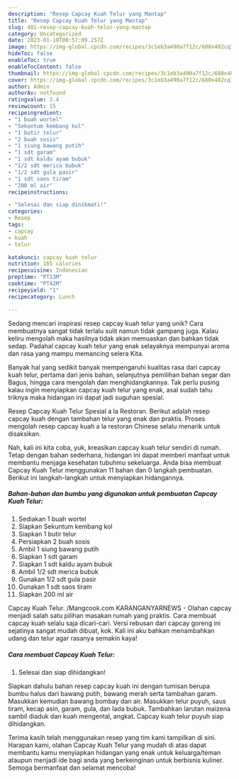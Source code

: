 ```yaml
---
description: "Resep Capcay Kuah Telur yang Mantap"
title: "Resep Capcay Kuah Telur yang Mantap"
slug: 481-resep-capcay-kuah-telur-yang-mantap
category: Uncategorized
date: 2023-01-10T00:57:09.257Z
image: https://img-global.cpcdn.com/recipes/3c1eb3a490a7f12c/680x482cq70/capcay-kuah-telur-foto-resep-utama.jpg
hideToc: false
enableToc: true
enableTocContent: false
thumbnail: https://img-global.cpcdn.com/recipes/3c1eb3a490a7f12c/680x482cq70/capcay-kuah-telur-foto-resep-utama.jpg
cover: https://img-global.cpcdn.com/recipes/3c1eb3a490a7f12c/680x482cq70/capcay-kuah-telur-foto-resep-utama.jpg
author: Admin
authorAv: notfound
ratingvalue: 3.4
reviewcount: 15
recipeingredient:
- "1 buah wortel"
- "Sekuntum kembang kol"
- "1 butir telur"
- "2 buah sosis"
- "1 siung bawang putih"
- "1 sdt garam"
- "1 sdt kaldu ayam bubuk"
- "1/2 sdt merica bubuk"
- "1/2 sdt gula pasir"
- "1 sdt saos tiram"
- "200 ml air"
recipeinstructions:

- "Selesai dan siap dinikmati!"
categories:
- Resep
tags:
- capcay
- kuah
- telur

katakunci: capcay kuah telur 
nutrition: 165 calories
recipecuisine: Indonesian
preptime: "PT13M"
cooktime: "PT42M"
recipeyield: "1"
recipecategory: Lunch

---
```





Sedang mencari inspirasi resep capcay kuah telur yang unik? Cara membuatnya sangat tidak terlalu sulit namun tidak gampang juga. Kalau keliru mengolah maka hasilnya tidak akan memuaskan dan bahkan tidak sedap. Padahal capcay kuah telur yang enak selayaknya mempunyai aroma dan rasa yang mampu memancing selera Kita.





Banyak hal yang sedikit banyak mempengaruhi kualitas rasa dari capcay kuah telur, pertama dari jenis bahan, selanjutnya pemilihan bahan segar dan Bagus, hingga cara mengolah dan menghidangkannya. Tak perlu pusing kalau ingin menyiapkan capcay kuah telur yang enak,      asal sudah tahu triknya maka hidangan ini dapat jadi suguhan spesial.














Resep Capcay Kuah Telur Spesial a la Restoran. Berikut adalah resep capcay kuah dengan tambahan telur yang enak dan praktis. Proses mengolah resep capcay kuah a la restoran Chinese selalu menarik untuk disaksikan.






Nah, kali ini kita coba, yuk, kreasikan capcay kuah telur sendiri di rumah. Tetap dengan bahan sederhana, hidangan ini dapat memberi manfaat untuk membantu menjaga kesehatan tubuhmu sekeluarga. Anda bisa membuat Capcay Kuah Telur menggunakan 11 bahan dan 0 langkah pembuatan. Berikut ini langkah-langkah untuk menyiapkan hidangannya.

<!--inarticleads1-->

##### Bahan-bahan dan bumbu yang digunakan untuk pembuatan Capcay Kuah Telur:

1. Sediakan 1 buah wortel
1. Siapkan Sekuntum kembang kol
1. Siapkan 1 butir telur
1. Persiapkan 2 buah sosis
1. Ambil 1 siung bawang putih
1. Siapkan 1 sdt garam
1. Siapkan 1 sdt kaldu ayam bubuk
1. Ambil 1/2 sdt merica bubuk
1. Gunakan 1/2 sdt gula pasir
1. Gunakan 1 sdt saos tiram
1. Siapkan 200 ml air


Capcay Kuah Telur. /Mangcook.com KARANGANYARNEWS - Olahan capcay menjadi salah satu pilihan masakan rumah yang praktis. Cara membuat capcay kuah selalu saja dicari-cari. Versi rebusan dari capcay goreng ini sejatinya sangat mudah dibuat, kok. Kali ini aku bahkan menambahkan udang dan telur agar rasanya semakin kaya! 

<!--inarticleads2-->

##### Cara membuat Capcay Kuah Telur:


1. Selesai dan siap dihidangkan!

Siapkan dahulu bahan resep capcay kuah ini dengan tumisan berupa bumbu halus dari bawang putih, bawang merah serta tambahan garam. Masukkan kemudian bawang bombay dan air. Masukkan telur puyuh, saus tiram, kecap asin, garam, gula, dan lada bubuk. Tambahkan larutan maizena sambil diaduk dan kuah mengental, angkat. Capcay kuah telur puyuh siap dihidangkan. 

Terima kasih telah menggunakan resep yang tim kami tampilkan di sini. Harapan kami, olahan Capcay Kuah Telur yang mudah di atas dapat membantu kamu menyiapkan hidangan yang enak untuk keluarga/teman ataupun menjadi ide bagi anda yang berkeinginan untuk berbisnis kuliner. Semoga bermanfaat dan selamat mencoba!
